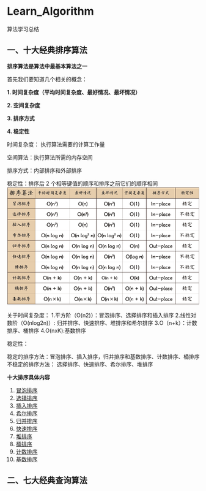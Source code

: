 # Learn_Algorithm
算法学习总结


## 一、十大经典排序算法
**排序算法是算法中最基本算法之一**

首先我们要知道几个相关的概念：

**1. 时间复杂度（平均时间复杂度、最好情况、最坏情况）**

**2. 空间复杂度**

**3. 排序方式**

**4. 稳定性**

时间复杂度： 执行算法需要的计算工作量

空间算法：执行算法所需的内存空间

排序方式：内部排序和外部排序

稳定性：排序后 2 个相等键值的顺序和排序之前它们的顺序相同
![image](https://raw.githubusercontent.com/FlameDream/Learn_Algorithm/main/resource/sort_img.png)

关于时间复杂度：
1.平方阶（O(n2)）：冒泡排序、选择排序和插入排序
2.线性对数阶（O(nlog2n)）: 归并排序、快速排序、堆排序和希尔排序
3.O（n+k）：计数排序、桶排序
4.O(nxK):基数排序

稳定性：

稳定的排序方法：冒泡排序、插入排序，归并排序和基数排序、计数排序、桶排序
不稳定的排序方法： 选择排序、快速排序、希尔排序、堆排序

**十大排序具体内容**

1. [冒泡排序](https://github.com/FlameDream/Learn_Algorithm/blob/main/sort/1.BubblingSort.md)
2. [选择排序](https://github.com/FlameDream/Learn_Algorithm/blob/main/sort/2.ChooceSort.md)
3. [插入排序](https://github.com/FlameDream/Learn_Algorithm/blob/main/sort/3.InsertSort.md)
4. [希尔排序](https://github.com/FlameDream/Learn_Algorithm/blob/main/sort/4.HillSort.md)
5. [归并排序](https://github.com/FlameDream/Learn_Algorithm/blob/main/sort/5.MergeSort.md)
6. [快速排序](https://github.com/FlameDream/Learn_Algorithm/blob/main/sort/6.FastSort.md)
7. [堆排序](https://github.com/FlameDream/Learn_Algorithm/blob/main/sort/7.HeapSort.md)
8. [桶排序](https://github.com/FlameDream/Learn_Algorithm/blob/main/sort/8.BucketSort.md)
9. [计数排序](https://github.com/FlameDream/Learn_Algorithm/blob/main/sort/9.CountSort.md)
10. [基数排序](https://github.com/FlameDream/Learn_Algorithm/blob/main/sort/10.BaseSort.md)




## 二、七大经典查询算法
